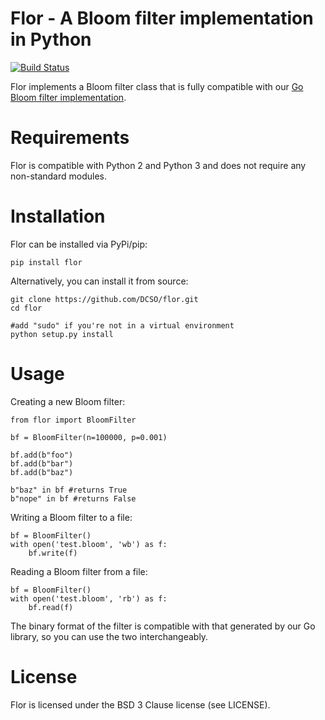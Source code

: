 # Flor - A Bloom filter implementation in Python

[![Build Status](https://travis-ci.org/DCSO/flor.svg?branch=master)](https://travis-ci.org/DCSO/flor)

Flor implements a Bloom filter class that is fully compatible with our
[Go Bloom filter implementation](https://github.com/DCSO/bloom).

# Requirements

Flor is compatible with Python 2 and Python 3 and does not require any
non-standard modules.

# Installation

Flor can be installed via PyPi/pip:

    pip install flor

Alternatively, you can install it from source:

    git clone https://github.com/DCSO/flor.git
    cd flor

    #add "sudo" if you're not in a virtual environment
    python setup.py install

# Usage

Creating a new Bloom filter:

    from flor import BloomFilter

    bf = BloomFilter(n=100000, p=0.001)

    bf.add(b"foo")
    bf.add(b"bar")
    bf.add(b"baz")

    b"baz" in bf #returns True
    b"nope" in bf #returns False

Writing a Bloom filter to a file:

    bf = BloomFilter()
    with open('test.bloom', 'wb') as f:
        bf.write(f)

Reading a Bloom filter from a file:

    bf = BloomFilter()
    with open('test.bloom', 'rb') as f:
        bf.read(f)

The binary format of the filter is compatible with that generated by our Go library, so you can use the two interchangeably.

# License

Flor is licensed under the BSD 3 Clause license (see LICENSE).